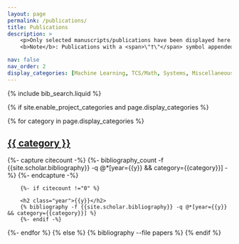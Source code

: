 ```yaml
---
layout: page
permalink: /publications/
title: Publications
description: >
    <p>Only selected manuscripts/publications have been displayed here. For a list of all acknowledged works that I have participated in, please check my Google Scholar/dblp profile(s). <br>
    <b>Note</b>: Publications with a <span>\"†\"</span> symbol appended to the immediate right of my name indicate my first (co-)authorship therein.</p>

nav: false
nav_order: 2
display_categories: [Machine Learning, TCS/Math, Systems, Miscellaneous]
---
```


<!-- _pages/publications.md -->

<!-- Bibsearch Feature -->

{% include bib_search.liquid %}

<div class="publications">

<!-- Thanks to https://github.com/alshedivat/al-folio/issues/1264#issuecomment-1519180549, https://gist.github.com/Teino1978-Corp/325442fda3e3776f49e0#bibliography-filters-->
{% if site.enable_project_categories and page.display_categories %}
  <!-- Display categorized projects -->
  {% for category in page.display_categories %}
    <a id="{{ category }}" href=".#{{ category }}">
        <h2 class="category">{{ category }}</h2>
    </a>
        {%- capture citecount -%}
        {%- bibliography_count -f {{site.scholar.bibliography}} -q @*[year={{y}} && category={{category}}] -%}
        {%- endcapture -%}

        {%- if citecount !="0" %}

        <h2 class="year">{{y}}</h2>
        {% bibliography -f {{site.scholar.bibliography}} -q @*[year={{y}} && category={{category}}] %}
        {%- endif -%}
  {%- endfor %}
{% else %}
{% bibliography --file papers %}
{% endif %}
</div>
